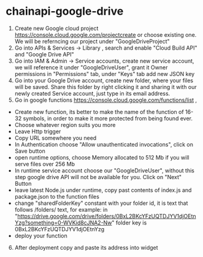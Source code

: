 # chainapi-google-drive

1) Create new Google cloud project https://console.cloud.google.com/projectcreate or choose existing one. We will be referncing our project under "GoogleDriveProject" 
2) Go into  APIs & Services -> Library , search and enable "Cloud Build API" and "Google Drive API"
3) Go into IAM & Admin -> Service accounts, create new service account, we will reference it under "GoogleDriveUser", grant it Owner permissions in "Permissions" tab, under "Keys" tab add new JSON key
4) Go into your Google Drive account, create new folder, where your files will be saved. Share this folder by right clicking it and sharing it with our newly created Service account, just type in its email address.
5) Go in google functions https://console.cloud.google.com/functions/list ,
  - Create new function, its better to make the name of the function of 16-32 symbols, in order to make it more protected from being found ever. 
 - Choose whatever region suits you more
 - Leave Http trigger
 - Copy URL somewhere you need
 - In Authentication choose "Allow unauthenticated invocations", click on Save button
 - open runtime options, choose Memory allocated to 512 Mb if you will serve files over 256 Mb
 - In runtime service account choose our "GoogleDriveUser", without this step google drive API will not be available for you. Click on "Next" Button
 - leave latest Node.js under runtime, copy past contents of index.js and package.json to the function files
 - change "sharedFolderKey" constant with your folder id, it is text that follows /folders/ text, for example: in "https://drive.google.com/drive/folders/0BxL2BKcYFzUQTDJYV1djOEtnYzg?something=0-WVKid8cJNA2-Nw" folder key is 0BxL2BKcYFzUQTDJYV1djOEtnYzg
 - deploy your function
6) After deployment copy and paste its address into widget

